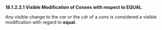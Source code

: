 **18.1.2.2.1 Visible Modification of Conses with respect to EQUAL** 

Any visible change to the *car* or the *cdr* of a *cons* is considered a visible modification with regard to **equal**. 

